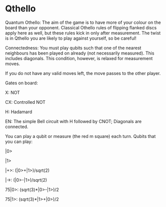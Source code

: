 # Qthello

Quantum Othello:
The aim of the game is to have more of your colour on the board than your opponent. Classical Othello rules of flipping flanked discs apply here as well, but these rules kick in only after measurement. The twist is in Qthello you are likely to play against yourself, so be careful!

Connectedness: You must play qubits such that one of the nearest neighbours has been played on already (not necessarily measured). This includes diagonals. This condition, however, is relaxed for measurement moves.

If you do not have any valid moves left, the move passes to the other player.

Gates on board:

X: NOT 

CX: Controlled NOT

H: Hadamard

EN: The simple Bell circuit with H followed by CNOT; Diagonals are connected.


You can play a qubit or measure (the red m square) each turn.
Qubits that you can play:

|0>

|1>

|+>: (|0>+|1>)/sqrt(2)

|->: (|0>-|1>)/sqrt(2)

75|0>: (sqrt(3)*|0>-|1>)/2

75|1>: (sqrt(3)*|1>+|0>)/2
